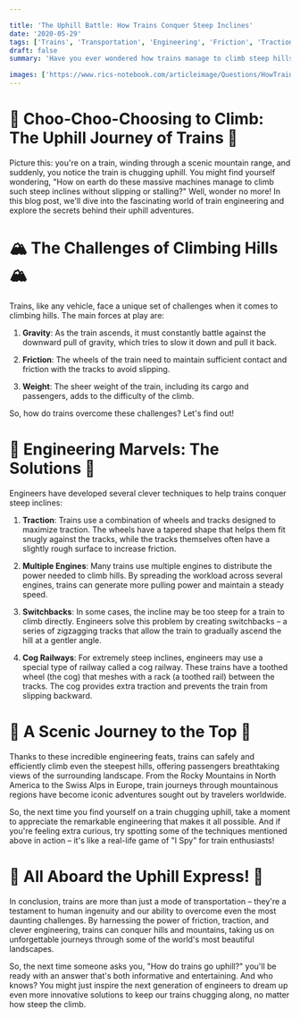 ```yaml
---

title: 'The Uphill Battle: How Trains Conquer Steep Inclines'
date: '2020-05-29'
tags: ['Trains', 'Transportation', 'Engineering', 'Friction', 'Traction','Questions']
draft: false
summary: 'Have you ever wondered how trains manage to climb steep hills without slipping or stalling? In this blog post, we explore the fascinating engineering principles and techniques that allow trains to conquer even the most challenging uphill battles.'

images: ['https://www.rics-notebook.com/articleimage/Questions/HowTrainsGoUphill.webp']
---
```


# 🚂 Choo-Choo-Choosing to Climb: The Uphill Journey of Trains 🚂

Picture this: you're on a train, winding through a scenic mountain range, and suddenly, you notice the train is chugging uphill. You might find yourself wondering, "How on earth do these massive machines manage to climb such steep inclines without slipping or stalling?" Well, wonder no more! In this blog post, we'll dive into the fascinating world of train engineering and explore the secrets behind their uphill adventures.

# 🏔️ The Challenges of Climbing Hills 🏔️

Trains, like any vehicle, face a unique set of challenges when it comes to climbing hills. The main forces at play are:

1. **Gravity**: As the train ascends, it must constantly battle against the downward pull of gravity, which tries to slow it down and pull it back.

2. **Friction**: The wheels of the train need to maintain sufficient contact and friction with the tracks to avoid slipping.

3. **Weight**: The sheer weight of the train, including its cargo and passengers, adds to the difficulty of the climb.

So, how do trains overcome these challenges? Let's find out!

# 🔧 Engineering Marvels: The Solutions 🔧

Engineers have developed several clever techniques to help trains conquer steep inclines:

1. **Traction**: Trains use a combination of wheels and tracks designed to maximize traction. The wheels have a tapered shape that helps them fit snugly against the tracks, while the tracks themselves often have a slightly rough surface to increase friction.

2. **Multiple Engines**: Many trains use multiple engines to distribute the power needed to climb hills. By spreading the workload across several engines, trains can generate more pulling power and maintain a steady speed.

3. **Switchbacks**: In some cases, the incline may be too steep for a train to climb directly. Engineers solve this problem by creating switchbacks – a series of zigzagging tracks that allow the train to gradually ascend the hill at a gentler angle.

4. **Cog Railways**: For extremely steep inclines, engineers may use a special type of railway called a cog railway. These trains have a toothed wheel (the cog) that meshes with a rack (a toothed rail) between the tracks. The cog provides extra traction and prevents the train from slipping backward.

# 🌄 A Scenic Journey to the Top 🌄

Thanks to these incredible engineering feats, trains can safely and efficiently climb even the steepest hills, offering passengers breathtaking views of the surrounding landscape. From the Rocky Mountains in North America to the Swiss Alps in Europe, train journeys through mountainous regions have become iconic adventures sought out by travelers worldwide.

So, the next time you find yourself on a train chugging uphill, take a moment to appreciate the remarkable engineering that makes it all possible. And if you're feeling extra curious, try spotting some of the techniques mentioned above in action – it's like a real-life game of "I Spy" for train enthusiasts!

# 🚞 All Aboard the Uphill Express! 🚞

In conclusion, trains are more than just a mode of transportation – they're a testament to human ingenuity and our ability to overcome even the most daunting challenges. By harnessing the power of friction, traction, and clever engineering, trains can conquer hills and mountains, taking us on unforgettable journeys through some of the world's most beautiful landscapes.

So, the next time someone asks you, "How do trains go uphill?" you'll be ready with an answer that's both informative and entertaining. And who knows? You might just inspire the next generation of engineers to dream up even more innovative solutions to keep our trains chugging along, no matter how steep the climb.